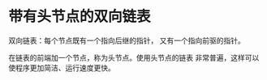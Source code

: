 # 带有头节点的双向链表
双向链表：每个节点既有一个指向后继的指针，
又有一个指向前驱的指针。

在链表的前端加一个节点，称为头节点。使用头节点的链表
非常普遍，这样可以使程序更加简洁、运行速度更快。